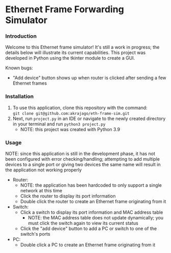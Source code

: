 # Ethernet Frame Forwarding Simulator

### Introduction
Welcome to this Ethernet frame simulator! It's still a work in progress; the details below will illustrate its current capabilities. This project was developed in Python using the tkinter module to create a GUI.

Known bugs:
- "Add device" button shows up when router is clicked after sending a few Ethernet frames

### Installation

1) To use this application, clone this repository with the command:  
`git clone git@github.com:akrajago/eth-frame-sim.git`
2) Next, run `project.py` in an IDE or navigate to the newly created directory in your terminal and run `python3 project.py`
    - NOTE: this project was created with Python 3.9

### Usage
NOTE: since this application is still in the development phase, it has not been configured with error checking/handling; attempting to add multiple devices to a single port or giving two devices the same name will result in the application not working properly
- Router:  
  - NOTE: the application has been hardcoded to only support a single network at this time
  - Click the router to display its port information
  - Double click the router to create an Ethernet frame originating from it
- Switch:
  - Click a switch to display its port information and MAC address table
    - NOTE: the MAC address table does not update dynamically; you must click the switch again to view its current status
  - Click the "add device" button to add a PC or switch to one of the switch's ports
- PC:
  - Double click a PC to create an Ethernet frame originating from  it